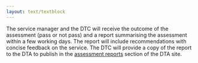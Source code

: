 ```yaml
---
layout: text/textblock
---
```


The service manager and the DTC will receive the outcome of the assessment (pass or not pass) and a report summarising the assessment within a few working days. The report will include recommendations with concise feedback on the service. The DTC will provide a copy of the report to the DTA to publish in the [assessment reports](https://www.dta.gov.au/standard/assessments/) section of the DTA site.